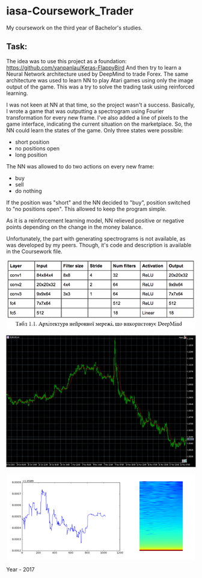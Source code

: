 # iasa-Coursework_Trader
My coursework on the third year of Bachelor's studies. 

## Task:

The idea was to use this project as a foundation: https://github.com/yanpanlau/Keras-FlappyBird
And then try to learn a Neural Network architecture used by DeepMind to trade Forex.
The same architecture was used to learn NN to play Atari games using only the image output of the game.
This was a try to solve the trading task using reinforced learning.

I was not keen at NN at that time, so the project wasn't a success.
Basically, I wrote a game that was outputting a spectrogram using Fourier transformation for every new frame.
I've also added a line of pixels to the game interface, indicating the current situation on the marketplace.
So, the NN could learn the states of the game.
Only three states were possible:
- short position
- no positions open
- long position

The NN was allowed to do two actions on every new frame:
- buy
- sell
- do nothing

If the position was "short" and the NN decided to "buy", position switched to "no positions open".
This allowed to keep the program simple.

As it is a reinforcement learning model, NN relieved positive or negative points depending on the change in the money balance.

Unfortunately, the part with generating spectrograms is not available, as was developed by my peers.
Though, it's code and description is available in the Coursework file.

![sample](images/img03.PNG)

![sample](images/img02.PNG)

![sample](images/img01.PNG)

Year - 2017
